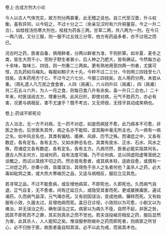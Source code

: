 卷上·古成方剂大小论

今人以古人气体充实，故方剂分两甚重，此无稽之说也。自三代至汉晋，升斗权衡，虽有异同，以今较之，不过十分之二（余亲见汉时有六升铜量容，今之一升二合）。如桂枝汤伤寒大剂也，桂枝为药各三两，甘草二两，共八两为一剂，在今只一两八钱，又分三服，则一服不过五钱三分零。他方有药品多者，亦不过倍之而已。

况古时之药，医者自备，俱用鲜者，分两以鲜者为准，干则折算。如半夏、麦冬之类，皆生大而干小，至附子野生者甚小，后人种之乃肥大，皆有确证。今然每方必十余味，每味三、四钱，则一剂重二三两矣。更有熟地用至四两一剂者，尤属可怪，古丸药如乌梅丸，每服如桐子大十丸，今秤不过二三分，今则用三四钱至七八钱矣。古末药用方寸匕，不过今之六七分，今服三四钱矣。古人用药分两，未尝从重。（周礼遗人凡万民之食食者，人四〔鬲甫〕。六斗四升曰〔鬲甫〕，四〔鬲甫〕共二石五斗六升，为人一月之食，则每日食八升有余矣。盖一升只二合也。）二十年来，时医误阅古方，增重分两，此风日炽，即使对病，元气不胜药力，亦必有害，况更与病相反，害不尤速乎？既不考古，又无师授，无怪乎其动成笑柄也。

卷上·药误不即死论

古人治法，无一方不对病，无一药不对症，如是而病犹不愈，此乃病本不可愈，非医之咎也。后世医失其传，病之名亦不能知，宜其胸中毫无所主也。凡一病有一病之名，如中风总名也，其类有偏枯、痿痹、风痱、历节之殊。而诸症之中，又各有数症，各有定名，各有主方。又如水肿总名也，其类有皮水、正水、石水、风水之殊，而诸症又各有数症，各有定名，各有主方。凡病尽然，医者必能实指其何名，遵古人所主何方，加减何药，自有法度可循。乃不论何病，总以阴虚阳虚等笼统之谈概之，而试以笼统不切之药。然亦竟有愈者，或其病本轻，适欲自愈，或偶有一二对症之药，亦奏小效，皆属误治，其得免于杀人之名者何也？盖杀人之药，必大毒如砒鸩之类，或大热大寒峻厉之品，又适与病相反，服后立见其危。

若寻常之品，不过不能愈病，或反增他病耳，不即死也，久即死也。久而病气自退，正气自复，无不愈者。间有迁延日久，或隐受其害而死。更或屡换庸医，遍试诸药，久而病气益深，元气竭亦死。又有初因误治，变成他病，辗转而死。又有始服有小效，久服太过，反增他病而死。盖日日诊视，小效则以为可愈，小剧又以为难治，并无误治之形，确有误治之实。病家以为病久不痊，自然不起，非医之咎，因其不即死而不之罪，其实则真杀之而不觉也。若夫误投峻厉相反之药，服后显然为害，此其杀人，人人能知之矣。惟误服参附峻补之药而即死者，则病家之所甘心，必不归咎于医，故医者虽自知其误，必不以此为戒，而易其术也。

